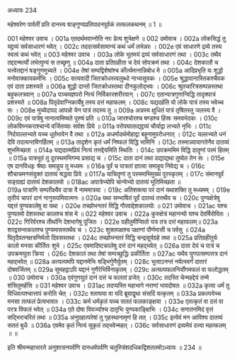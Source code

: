 अध्यायः 234

महेश्वरेण पार्वतीं प्रति दानस्य षाङ्गुण्यप्रतिपादनपूर्वकं तत्फलकथनम् ॥ 1 ॥
	
001	महेश्वर उवाच ।
001a	एतदर्थमवाप्नोति नरः प्रेत्य शुभेक्षणे ॥
 002	उमोवाच ।
002a	लोकसिद्धं तु यद्द्रव्यं सर्वसाधारणं भवेत् ।
002c	तददत्सर्वसामान्यं कथं धर्मं लभेन्नरः ।
002e	एवं साधारणे द्रव्ये तस्य स्वत्वं कथं भवेत् ॥ 
003	महेश्वर उवाच ।
003a	लोके भूतमयं द्रव्यं सर्वसाधारणं तथा ।
003c	तथैव तद्ददन्मर्त्यो लभेत्पुण्यं स तच्छृणु ॥
004a	दाता प्रतिग्रहीता च देयं सोपक्रमं तथा ।
004c	देशकालौ च यत्त्वेतद्दानं षङ्गुणमुच्यते ।
004e	तेषां सम्पद्विशेषांश्च कीर्त्यमानान्निबोध मे ॥
005a	आदिप्रभृति यः शुद्धो मनोवाक्कायकर्मभिः । 
005c	सत्यवादी जितक्रोधस्त्वलुब्धो नाभ्यसूयकः । 
005e	श्रुद्धावानास्तिकश्चैवक एवं दाता प्रशस्यते ॥
006a	शुद्धो दान्तो जितक्रोधस्तथा दीनकुलोद्भवः ।
006c	श्रुतचारित्रसम्पन्नस्तथा बहुकलत्रवान् ॥
007a	पञ्चयज्ञपरो नित्यं निर्विकारशरीरवान् ।
007c	एतान्पात्रगुणान्विद्धि तादृक्पात्रं प्रशस्यते ॥
008a	पितृदेवाग्निकार्येषु तस्य दत्तं महाफलम् ।
008c	यद्यदर्हति यो लोके पात्रं तस्य भवेच्च सः । 
008e	मुच्येदापद आपन्नो येन पात्रं तदस्य तु ॥
009a	अन्नस्य क्षुधितं पात्रं तृषितस्तु जलस्य वै ।
009c	एवं पात्रेषु नानात्वमिष्यते पुरुषं प्रति ॥
010a	जारश्चोरश्च षण्डश्च हिंस्रः समयभेदकः ।
010c	लोकविघ्नकराश्चान्ये वर्जितव्याः सर्वशः प्रिये ॥
011a	परोपघाताद्यद्द्रव्यं चौर्याद्वा लभ्यते नृभिः ।
011c	निर्दयाल्लभ्यते यच्च धूर्तभावेन वै तथा ॥
012a	अधर्मादर्थमोहाद्वा बहूनामुपरोधनात् ।
012c	यल्लभ्यते धनं देवि तदत्यन्तविगर्हितम् ॥
013a	तादृशेन कृतं धर्मं निष्फलं विद्धि भामिनि ।
013c	तस्मान्न्यायागतेनैव दातव्यं शुभमिच्छता ॥
014a	यद्यदात्मप्रियं नित्यं तत्तद्देयमिति स्थितिः ।
014c	उपक्रममिमं विद्धि दातॄणां परमं हितम् ॥
015a	पात्रभूतं तु दूरस्थमभिगम्य प्रसाद्य च ।
015c	दाता दानं तथा दद्याद्यथा तुष्येत तेन सः । 
015e	एष दानविधइः श्रेष्ठः समाहूय तु मध्यमः ॥
016a	पूर्वं च पात्रतां ज्ञात्वा समाहूय निवेद्य च ।
016c	शौचाचमनसंयुक्तं दातव्यं श्रद्धया प्रिये ॥
0117a	याचितॄणां तु परममाभिमुख्यं पुरस्कृतम् ।
017c	संमानपूर्वं सङ्ग्राह्यं दातव्यं देशकालयो ॥
018ac	अपात्रेभ्योपि चान्येभ्यो दातव्यं भूतिमिच्छता ॥	
019a	पात्राणि सम्परीक्ष्यैव दात्रा वै नाममात्रया ।
019c	अतिशक्त्या परं दानं यथाशक्ति तु मध्यमम् ।
019e	तृतीयं चापरं दानं नानुरूपमिवात्मनः ॥
020a	यथा सम्भाषितं पूर्वं दातव्यं तत्तथैव च ।
020c	पुण्यक्षेत्रेषु यद्दत्तं पुण्यकालेषु वा यथा । 
020e	तच्छोभनतरं विद्धि गौरवाद्देशकालयोः ॥ 
021	उमोवाच ।
021ac	यश्च पुण्यतमो देशस्तथा कालश्च शंस मे ॥
022	 महेश्वर उवाच ।
022a	कुरुक्षेत्रं महानन्यो यश्च देवर्षिसेवितः ।
022c	गिरिर्वरश्च तीर्थानि देशभागेषु पूजितः ।
022e	ग्रहीतुमीप्सितो यत्र तत्र दत्तं महाफलम्॥
023a	शरद्वसन्तकालश्च पुण्यमासस्तथैव च ।
023c	शुक्लपक्षश्च पक्षाणां पौर्णमासी च पर्वसु ॥
024a	पितृदैवतनक्षत्रनिर्मलो दिवसस्तथा ।
024c	तच्छोभनतरं विद्धि चन्द्रसूर्यग्रहे तथा ॥
025a	प्रतिग्रहीतुर्यः कालो मनसा कीर्तितः शुभे ।
025c	एवमादिष्टकालेषु दत्तं दानं महद्भवेत् ॥
026a	दाता देयं च पात्रं च उपक्रमयुता क्रिया ।
026c	देशकालं तथा तेषां सम्पच्छुद्धिः प्रकीर्तिता ॥
027ac	यथैव युगपत्सम्पत्तत्र दानं महद्भवेत् ॥
028a	अत्यल्पमपि यद्दानमेभिः षड्भिर्गुणैर्युतम् ।
028c	भूत्वाऽनन्तं नयेत्स्वर्गं दातारं दोषवर्जितम् ॥
029a	सुमहद्वाऽपि यद्दानं गुणैरेभिर्विनाकृतम् ।
029c	अत्यल्पफलनिर्योगमफलं वा फलोद्धतम् ॥ 
030	उमोवाच ।
030a	एवंगुणयुतं दानं दत्तं च फलतां व्रजेत् ।
030c	तदस्ति चेन्महद्देयं तन्मे शंसितुमर्हसि ॥ 
031	महेश्वर उवाच ।
031ac	तदप्यस्ति महाभागे नराणां भावदोषतः ॥
032a	कृत्वा धर्मं तु विधिवत्पश्चात्तापं करोति चेत् ।
032c	श्लाघया वा यदि ब्रूयाद्वृथा संसदिं यत्कृतम् ॥
033a	प्रकल्पयेच्च मनसा तत्फलं प्रेत्यभावतः ।
033c	कर्म धर्मकृतं यच्च सततं फलकाङ्क्षया । 
033e	एतत्कृतं वा दत्तं वा परत्र विफलं भवेत् ॥
034a	एते दोषा विवर्ज्याश्च दातृभिः पुण्यकाङ्क्षिभिः ।
034c	सनातनमिदं वृत्तं सद्भिराचरितं तथा ॥
035a	अनुग्रहात्परेषां तु गृहस्थानामृणं हि तत् ।
035c	इत्येवं मन आविश्य दातव्यं सततं बुधैः ॥
036a	एवमेव कृतं नित्यं सुकृतं तद्भवेन्महत् ।
036c	सर्वसाधारणं द्रव्यमेवं दत्त्वा महत्फलम् ॥ ॥

इति श्रीमन्महाभारते अनुशासनपर्वणि दानधर्मपर्वणि चतुस्त्रिंशदधिकद्विशततमोऽध्यायः ॥ 234 ॥

